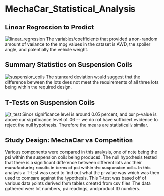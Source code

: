 # MechaCar_Statistical_Analysis

## Linear Regression to Predict 
![linear_regression](https://github.com/codepast12/Mechacar/blob/main/Resources/Linear_Regression.png)
The variables/coefficients that provided a non-random amount of variance to the mpg values in the dataset is AWD, the spoiler angle, and potentially the vehicle weight.

## Summary Statistics on Suspension Coils
![suspension_coils](https://github.com/codepast12/Mechacar/blob/main/Resources/Suspension_Coils.png)
The standard deviation would suggest that the difference between the lots does not meet the requirements of all three lots being within the required design. 

## T-Tests on Suspension Coils
![t_test](https://github.com/codepast12/Mechacar/blob/main/Resources/T-Tests.png)
Since significance level is around 0.05 percent, and our p-value is above our significance level of .06 -- we do not have sufficient evidence to reject the null hypothesis. Therefore the means are statistically similar.

## Study Design: MechaCar vs Competition
Various components were compared in this analysis, one of note being the psi within the suspension coils being produced. The null hypothesis tested that there is a significant difference between different lots and their manufacturing results in terms of psi within the suspension coils. In this analysis a T-test was used to find out what the p-value was which was then used to compare against the hypothesis. This T-test was based off of various data points derived from tables created from csv files. The data gathered were lot numbers, psi readings, and product ID numbers. 
